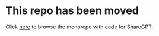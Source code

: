 # This repo has been moved

Click [here](https://github.com/domeccleston/sharegpt) to browse the monorepo with code for ShareGPT.
